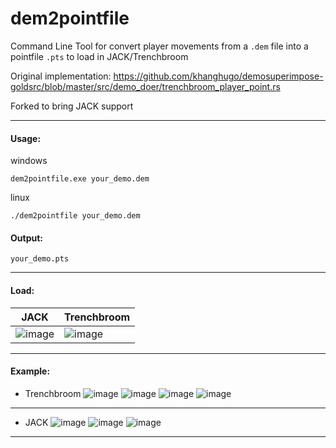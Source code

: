 # dem2pointfile
Command Line Tool for convert player movements from a `.dem` file into a pointfile `.pts` to load in JACK/Trenchbroom

Original implementation: https://github.com/khanghugo/demosuperimpose-goldsrc/blob/master/src/demo_doer/trenchbroom_player_point.rs

Forked to bring JACK support

---
#### Usage:

windows
```
dem2pointfile.exe your_demo.dem
```

linux
```
./dem2pointfile your_demo.dem
```

#### Output:

`your_demo.pts`

---
#### Load:

| JACK | Trenchbroom |
|------|-------------|
| ![image](https://github.com/G2Pavon/demosuperimpose-goldsrc/assets/14117486/ed138680-3a27-4d90-be52-418a58d1a40b)| ![image](https://github.com/G2Pavon/demosuperimpose-goldsrc/assets/14117486/e19a6f51-7c1a-4a20-904d-400b9613f191)|

---
#### Example:

- Trenchbroom
![image](https://github.com/G2Pavon/demosuperimpose-goldsrc/assets/14117486/92d2a64a-f2d3-484c-8cd1-ab4b71a3acfd)
![image](https://github.com/G2Pavon/demosuperimpose-goldsrc/assets/14117486/3e26f8ba-eb4e-46c3-9662-69bd7069cf5b)
![image](https://github.com/G2Pavon/demosuperimpose-goldsrc/assets/14117486/987de0a0-8062-4b3a-a260-51b881d4106e)
![image](https://github.com/G2Pavon/demosuperimpose-goldsrc/assets/14117486/fc91036d-a685-4f21-a797-ea21561cfa3d)



---
- JACK
![image](https://github.com/G2Pavon/demosuperimpose-goldsrc/assets/14117486/85a9166d-27cd-44d6-9b11-32f66b99a92e)
![image](https://github.com/G2Pavon/demosuperimpose-goldsrc/assets/14117486/b75c7a7d-9c69-408c-806c-dad397363ed2)
![image](https://github.com/G2Pavon/demosuperimpose-goldsrc/assets/14117486/4495a592-e291-44fc-adab-3b343d2810c5)


----

